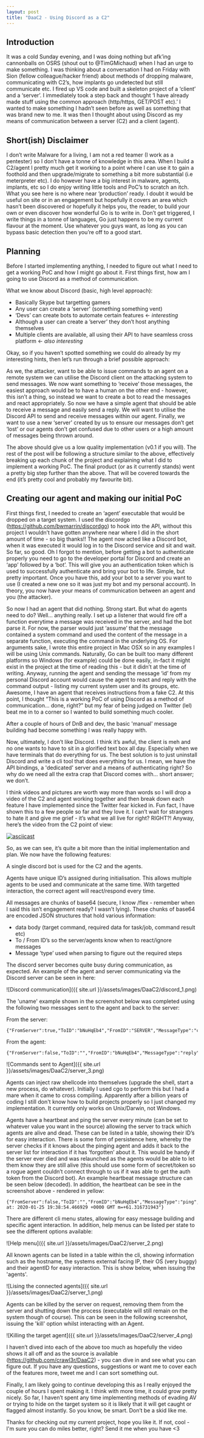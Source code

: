 ```yaml
---
layout: post
title: "DaaC2 - Using Discord as a C2"
---
```


## Introduction
It was a cold Sunday evening, and I was doing nothing but afk’ing cannonballs on OSRS (shout out to @TimGMichaud) when I had an urge to make something. I was thinking about a conversation I had on Friday with Sion (fellow colleague/hacker friend) about methods of dropping malware, communicating with C2’s, how implants go undetected but still communicate etc. I fired up VS code and built a skeleton project of a ‘client’ and a ‘server’. I immediately took a step back and thought ‘I have already made stuff using the common approach (http/https, GET/POST etc).’ I wanted to make something I hadn’t seen before as well as something that was brand new to me. It was then I thought about using Discord as my means of communication between a server (C2) and a client (agent).

## Short(ish) Disclaimer
I don’t write Malware for a living, I am not a red teamer (I work as a pentester) so I don’t have a tonne of knowledge in this area. When I build a C2/agent I pretty much get it working to a point where I can use it to gain a foothold and then upgrade/migrate to something a bit more substantial (i.e meterpreter etc). I do however have a big interest in malware, agents, implants, etc so I do enjoy writing little tools and PoC’s to scratch an itch. What you see here is no where near ‘production’ ready. I doubt it would be useful on site or in an engagement but hopefully it covers an area which hasn’t been discovered or hopefully it helps you, the reader, to build your own or even discover how wonderful Go is to write in. Don’t get triggered, I write things in a tonne of languages, Go just happens to be my current flavour at the moment. Use whatever you guys want, as long as you can bypass basic detection then you’re off to a good start.

## Planning
Before I started implementing anything, I needed to figure out what I need to get a working PoC and how I might go about it. First things first, how am I going to use Discord as a method of communication.

What we know about Discord (basic, high level approach):
* Basically Skype but targetting gamers
* Any user can create a ‘server' (something something vent)
* ‘Devs’ can create bots to automate certain features <- *interesting*
* Although a user can create a ’server’ they don’t host anything themselves
* Multiple clients are available, all using their API to have seamless cross platform <- *also interesting*

Okay, so if you haven’t spotted something we could do already by my interesting hints, then let’s run through a brief possible approach:

As we, the attacker, want to be able to issue commands to an agent on a remote system we can utilise the Discord client on the attacking system to send messages. We now want something to ‘receive’ those messages, the easiest approach would be to have a human on the other end - however, this isn’t a thing, so instead we want to create a bot to read the messages and react appropriately. So now we have a simple agent that should be able to receive a message and easily send a reply. We will want to utilise the Discord API to send and receive messages within our agent. Finally, we want to use a new ‘server' created by us to ensure our messages don’t get ‘lost’ or our agents don’t get confused due to other users or a high amount of messages being thrown around.

The above should give us a low quality implementation (v0.1 if you will). The rest of the post will be following a structure similar to the above, effectively breaking up each chunk of the project and explaining what I did to implement a working PoC. The final product (or as it currently stands) went a pretty big step further than the above. That will be covered towards the end (it’s pretty cool and probably my favourite bit).

## Creating our agent and making our initial PoC
First things first, I needed to create an ‘agent’ executable that would be dropped on a target system. I used the discordgo (https://github.com/bwmarrin/discordgo) to hook into the API, without this project I wouldn’t have gotten anywhere near where I did in the short amount of time - so big thanks!! The agent now acted like a Discord bot, when it was executed it would log in to the Discord service and sit and wait. So far, so good. Oh I forgot to mention, before getting a bot to authenticate properly you need to go to the developer portal for Discord and create an ‘app’ followed by a ‘bot’. This will give you an authentication token which is used to successfully authenticate and bring your bot to life. Simple, but pretty important. Once you have this, add your bot to a server you want to use (I created a new one so it was just my bot and my personal account). In theory, you now have your means of communication between an agent and you (the attacker).

So now I had an agent that did nothing. Strong start. But what do agents need to do? Well… anything really. I set up a listener that would fire off a function everytime a message was received in the server, and had the bot parse it. For now, the parser would just ‘assume’ that the message contained a system command and used the content of the message in a separate function, executing the command in the underlying OS. For arguments sake, I wrote this entire project in Mac OSX so in any examples I will be using Unix commands. Naturally, Go can be built too many different platforms so Windows (for example) could be done easily, in-fact it might exist in the project at the time of reading this - but it didn’t at the time of writing. Anyway, running the agent and sending the message ‘id’ from my personal Discord account would cause the agent to react and reply with the command output - listing my current system user and its groups, etc. Awesome, I have an agent that receives instructions from a fake C2. At this point, I thought “This is a working PoC of using Discord as a method of communication… done, right?” but my fear of being judged on Twitter (lel) beat me in to a corner so I wanted to build something much cooler.

After a couple of hours of DnB and dev, the basic 'manual' message building had become something I was really happy with.

Now, ultimately, I don’t like Discord. I think it’s awful, the client is meh and no one wants to have to sit in a glorified text box all day. Especially when we have terminals that do everything for us. The best solution is to just uninstall Discord and write a cli tool that does everything for us. I mean, we have the API bindings, a 'dedicated' server and a means of authenticating right? So why do we need all the extra crap that Discord comes with… short answer; we don’t. 

I think videos and pictures are worth way more than words so I will drop a video of the C2 and agent working together and then break down each feature I have implemented since the Twitter fear kicked in. Fun fact, I have shown this to a few people so far and they love it. I can’t wait for strangers to hate it and give me grief - it’s what we all live for right? RIGHT?! Anyway, here’s the video from the C2 point of view:

[![asciicast](https://asciinema.org/a/MhxrTKcTwDANV3IbWiUo2CpVM.svg)](https://asciinema.org/a/MhxrTKcTwDANV3IbWiUo2CpVM)

So, as we can see, it’s quite a bit more than the initial implementation and plan. We now have the following features:

A single discord bot is used for the C2 and the agents.

Agents have unique ID’s assigned during initialisation. This allows multiple agents to be used and communicate at the same time. With targetted interaction, the correct agent will react/respond every time.

All messages are chunks of base64 (secure, I know /flex - remember when I said this isn’t engagement ready? I wasn’t lying). These chunks of base64 are encoded JSON structures that hold various information:
* data body (target command, required data for task/job, command result etc)
* To / From ID’s so the server/agents know when to react/ignore messages
* Message ’type’ used when parsing to figure out the required steps

The discord server becomes quite busy during communication, as expected. An example of the agent and server communicating via the Discord server can be seen in here:

![Discord communication]({{ site.url }}/assets/images/DaaC2/discord_1.png)

The 'uname' example shown in the screenshot below was completed using the following two messages sent to the agent and back to the server:

From the server:
```
{"FromServer":true,"ToID":"bNuHqEb4","FromID":"SERVER","MessageType":"cmd","Data":"uname"}
```

From the agent:
```
{"FromServer":false,"ToID":"","FromID":"bNuHqEb4","MessageType":"reply","Data":"Darwin\n"}
```

![Commands sent to Agent]({{ site.url }}/assets/images/DaaC2/server_3.png)

Agents can inject raw shellcode into themselves (upgrade the shell, start a new process, do whatever). Initially I used cgo to perform this but I had a mare when it came to cross compiling. Apparently after a billion years of coding I still don't know how to build projects properly so I just changed my implementation. It currently only works on Unix/Darwin, not Windows.

Agents have a heartbeat and ping the server every minute (can be set to whatever value you want in the source) allowing the server to track which agents are alive and dead. These can be listed in a table, showing their ID’s for easy interaction. There is some form of persistence here, whereby the server checks if it knows about the pinging agent and adds it back to the server list for interaction if it has ‘forgotten’ about it. This would be handy if the server ever died and was relaunched as the agents would be able to let them know they are still alive (this should use some form of secret/token so a rogue agent couldn’t connect through to us if it was able to get the auth token from the Discord bot). An example heartbeat message structure can be seen below (decoded). In addition, the heartbeat can be see in the screenshot above - rendered in yellow:

```
{"FromServer":false,"ToID":"","FromID":"bNuHqEb4","MessageType":"ping","Data":"Ping at: 2020-01-25 19:38:54.466929 +0000 GMT m=+61.316731943"}
```

There are different cli menu states, allowing for easy message building and specific agent interaction. In addition, help menus can be listed per state to see the different options available:

![Help menu]({{ site.url }}/assets/images/DaaC2/server_2.png)

All known agents can be listed in a table within the cli, showing information such as the hostname, the systems external facing IP, their OS (very buggy) and their agentID for easy interaction. This is show below, when issuing the 'agents'.

![Lising the connected agents]({{ site.url }}/assets/images/DaaC2/server_1.png)

Agents can be killed by the server on request, removing them from the server and shutting down the process (executable will still remain on the system though of course). This can be seen in the following screenshot, issuing the 'kill' option whilst interacting with an Agent.

![Killing the target agent]({{ site.url }}/assets/images/DaaC2/server_4.png)

I haven’t dived into each of the above too much as hopefully the video shows it all off and as the source is available (https://github.com/crawl3r/DaaC2) - you can dive in and see what you can figure out. If you have any questions, suggestions or want me to cover each of the features more, tweet me and I can sort something out. 

Finally, I am likely going to continue developing this as I really enjoyed the couple of hours I spent making it. I think with more time, it could grow pretty nicely. So far, I haven’t spent any time implementing methods of evading AV or trying to hide on the target system so it is likely that it will get caught or flagged almost instantly. So you know, be smart. Don’t be a skid like me.

Thanks for checking out my current project, hope you like it. If not, cool - I'm sure you can do miles better, right? Send it me when you have <3